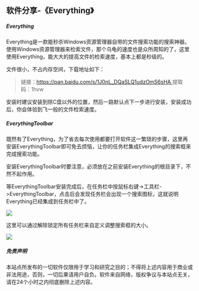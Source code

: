 ##  软件分享-《Everything》

##### Everything

Everything是一款能秒杀Windows资源管理器自带的文件搜索功能的搜索神器。使用Windows资源管理器来检索文件，那个乌龟的速度也是众所周知的了，这里使用Everything，能大大的提高文件的检索速度，基本上都是秒级的。

文件很小，不占内存空间，下载地址如下：

>  链接：[https://pan.baidu.com/s/1J0nL_DQaSLQ1udzOmS6sHA ](https://pan.baidu.com/s/1J0nL_DQaSLQ1udzOmS6sHA )
> 提取码：1hvw 

安装时建议安装到除C盘以外的位置，然后一路默认点下一步进行安装，安装成功后，你会体验到飞一般的文件检索速度。

##### EverythingToolbar

既然有了Everything，为了省去每次使用都要打开软件这一繁琐的步骤，这里再安装EverythingToolbar即可免去烦恼，让你的任务栏集成Everything的搜索框来完成搜索功能。

安装EverythingToolbar时要注意，必须放在之前安装Everything的根目录下，不然不起作用。

等EverythingToolbar安装完成后，在任务栏中按鼠标右键->工具栏->EverythingToolbar，点击后会发现任务栏会出现一个搜索图标，这就说明Everything已经集成到任务栏中了。

![](C:\Users\honor\Desktop\search.png)

这里可以通过解除锁定所有任务栏来自定义调整搜索框的大小。

![](C:\Users\honor\Desktop\everything.png)

##### 免责声明

本站点所发布的一切软件仅限用于学习和研究之目的；不得将上述内容用于商业或非法用途，否则，一切后果请用户自负。软件来自网络，版权争议与本站点无关，请在24个小时之内彻底删除上述内容。